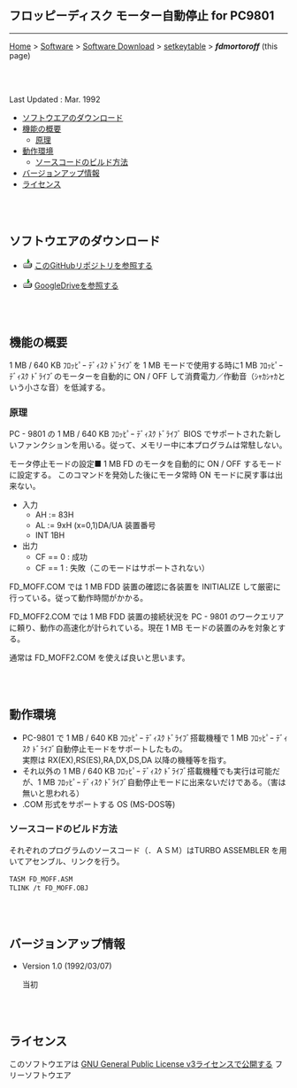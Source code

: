 ## フロッピーディスク モーター自動停止 for PC9801<!-- omit in toc -->

---
[Home](https://oasis3855.github.io/webpage/) > [Software](https://oasis3855.github.io/webpage/software/index.html) > [Software Download](https://oasis3855.github.io/webpage/software/software-download.html) > [setkeytable](../fdmortoroff/README.md) > ***fdmortoroff*** (this page)

<br />
<br />

Last Updated : Mar. 1992


- [ソフトウエアのダウンロード](#ソフトウエアのダウンロード)
- [機能の概要](#機能の概要)
  - [原理](#原理)
- [動作環境](#動作環境)
  - [ソースコードのビルド方法](#ソースコードのビルド方法)
- [バージョンアップ情報](#バージョンアップ情報)
- [ライセンス](#ライセンス)

<br />
<br />

## ソフトウエアのダウンロード

- ![download icon](../readme_pics/soft-ico-download-darkmode.gif)   [このGitHubリポジトリを参照する](../fdmortoroff/download) 

- ![download icon](../readme_pics/soft-ico-download-darkmode.gif)   [GoogleDriveを参照する](https://drive.google.com/drive/folders/0B7BSijZJ2TAHY2UzMWI5NDQtZWRjYi00MTdlLThlMGUtYmUwMDg2NGJkYmIy?resourcekey=0-0g55CdK32ZnItl6j99GNZA) 

<br />
<br />

## 機能の概要

1 MB / 640 KB ﾌﾛｯﾋﾟｰ ﾃﾞｨｽｸ ﾄﾞﾗｲﾌﾞを 1 MB モードで使用する時に1 MB ﾌﾛｯﾋﾟｰ ﾃﾞｨｽｸ ﾄﾞﾗｲﾌﾞのモーターを自動的に ON / OFF して消費電力／作動音（ｼｬｶｼｬｶという小さな音）を低減する。

### 原理

PC - 9801 の 1 MB / 640 KB ﾌﾛｯﾋﾟｰ ﾃﾞｨｽｸ ﾄﾞﾗｲﾌﾞ BIOS でサポートされた新しいファンクションを用いる。従って、メモリー中に本プログラムは常駐しない。

モータ停止モードの設定■
1 MB FD のモータを自動的に ON / OFF するモードに設定する。
このコマンドを発効した後にモータ常時 ON モードに戻す事は出来ない。

- 入力
  - AH := 83H
  - AL := 9xH (x=0,1)DA/UA 装置番号
  - INT 1BH
- 出力
  - CF == 0 : 成功
  - CF == 1 : 失敗（このモードはサポートされない）

FD_MOFF.COM では 1 MB FDD 装置の確認に各装置を INITIALIZE して厳密に行っている。従って動作時間がかかる。

FD_MOFF2.COM では 1 MB FDD 装置の接続状況を PC - 9801 のワークエリアに頼り、動作の高速化が計られている。現在 1 MB モードの装置のみを対象とする。

通常は FD_MOFF2.COM を使えば良いと思います。


<br />
<br />

## 動作環境

- PC-9801 で 1 MB / 640 KB ﾌﾛｯﾋﾟｰ ﾃﾞｨｽｸ ﾄﾞﾗｲﾌﾞ搭載機種で 1 MB ﾌﾛｯﾋﾟｰ ﾃﾞｨｽｸ ﾄﾞﾗｲﾌﾞ自動停止モードをサポートしたもの。<br/>
実際は RX(EX),RS(ES),RA,DX,DS,DA 以降の機種等を指す。
- それ以外の 1 MB / 640 KB ﾌﾛｯﾋﾟｰ ﾃﾞｨｽｸ ﾄﾞﾗｲﾌﾞ搭載機種でも実行は可能だが、1 MB ﾌﾛｯﾋﾟｰ ﾃﾞｨｽｸ ﾄﾞﾗｲﾌﾞ自動停止モードに出来ないだけである。（害は無いと思われる）
- .COM 形式をサポートする OS (MS-DOS等)

### ソースコードのビルド方法

それぞれのプログラムのソースコード（．ＡＳＭ）はTURBO ASSEMBLER を用いてアセンブル、リンクを行う。

```
TASM FD_MOFF.ASM
TLINK /t FD_MOFF.OBJ
```

<br />
<br />

## バージョンアップ情報

-  Version 1.0 (1992/03/07) 

    当初

<br />
<br />

## ライセンス

このソフトウエアは [GNU General Public License v3ライセンスで公開する](https://gpl.mhatta.org/gpl.ja.html) フリーソフトウエア

